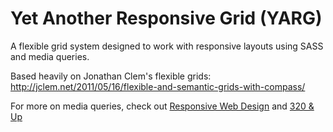 # Yet Another Responsive Grid (YARG)

A flexible grid system designed to work with responsive layouts
using SASS and media queries.

Based heavily on Jonathan Clem's flexible grids: http://jclem.net/2011/05/16/flexible-and-semantic-grids-with-compass/

For more on media queries, check out [Responsive Web Design](http://www.abookapart.com/products/responsive-web-design) and
[320 & Up](http://www.stuffandnonsense.co.uk/projects/320andup/)